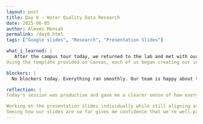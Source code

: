 ```yaml
---
layout: post
title: Day 8 - Water Quality Data Research
date: 2025-06-05
author: Alexes Mensah
permalink: /day8.html
tags: ["Google slides", "Research", "Presentation Slides"]

what_i_learned: |
   After the campus tour today, we returned to the lab and met with our group to discuss the video presentation slides. We collaborated on how we plan to structure our group presentation for Friday, going over the challenges we've faced so far as well as the accomplishments we've achieved.
Using the template provided on Canvas, each of us began creating our individual slides. I added the name and logo of our device to my slide, along with our slogan placed underneath for a strong visual impact. In my opinion, the slides are coming together really well and are nearly presentation ready. 

blockers: |
  No blockers today. Everything ran smoothly. Our team is happy about today.

reflection: | 
Today's session was productive and gave me a clearer sense of how everything we've been working on is coming together. After the campus tour, it was refreshing to return to the lab and collaborate with my group on our presentation. Talking through the challenges we've faced and the progress we've made helped me appreciate how far we’ve come as a team.

Working on the presentation slides individually while still aligning as a group allowed me to apply what I’ve learned in a creative way. I enjoyed adding our device’s name, logo, and slogan. 
Seeing how our slides are so far gives me confidence that we're well-prepared for Friday’s presentation. Overall, this experience made me feel more connected to the project and more excited to showcase what we’ve built so far.
---
```

